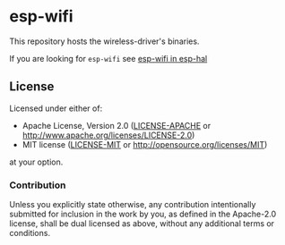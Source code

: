 # esp-wifi

This repository hosts the wireless-driver's binaries.

If you are looking for `esp-wifi` see [esp-wifi in esp-hal](https://github.com/esp-rs/esp-hal/tree/main/esp-wifi)

## License

Licensed under either of:

- Apache License, Version 2.0 ([LICENSE-APACHE](LICENSE-APACHE) or http://www.apache.org/licenses/LICENSE-2.0)
- MIT license ([LICENSE-MIT](LICENSE-MIT) or http://opensource.org/licenses/MIT)

at your option.

### Contribution

Unless you explicitly state otherwise, any contribution intentionally submitted for inclusion in
the work by you, as defined in the Apache-2.0 license, shall be dual licensed as above, without
any additional terms or conditions.
